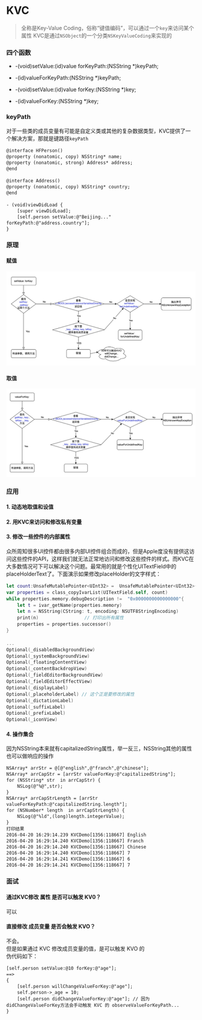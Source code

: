 # KVC
> 全称是Key-Value Coding，俗称“键值编码”，可以通过一个`key`来访问某个属性
> KVC是通过`NSObject`的一个分类`NSKeyValueCoding`来实现的

### 四个函数
* -(void)setValue:(id)value forKeyPath:(NSString *)keyPath;
* -(id)valueForKeyPath:(NSString *)keyPath;

* -(void)setValue:(id)value forKey:(NSString *)key;
* -(id)valueForKey:(NSString *)key; 

### keyPath
对于一些类的成员变量有可能是自定义类或其他的复杂数据类型，KVC提供了一个解决方案，那就是键路径`keyPath`
```objc
@interface HFPerson()
@property (nonatomic, copy) NSString* name;
@property (nonatomic, strong) Address* address;
@end

@interface Address()
@property (nonatomic, copy) NSString* country;
@end

- (void)viewDidLoad {
    [super viewDidLoad];
    [self.person setValue:@"Beijing..." forKeyPath:@"address.country"]; 
}
```

### 原理
#### 赋值
![kvc_setvalue](media/16460277133646.jpg)


#### 取值
![kvc_getvalue](media/16460290183818.jpg)

### 应用
#### 1. 动态地取值和设值
#### 2. 用KVC来访问和修改私有变量
#### 3. 修改一些控件的内部属性
众所周知很多UI控件都由很多内部UI控件组合而成的，但是Apple度没有提供这访问这些控件的API，这样我们就无法正常地访问和修改这些控件的样式。而KVC在大多数情况可下可以解决这个问题。最常用的就是个性化UITextField中的placeHolderText了。下面演示如果修改placeHolder的文字样式：
```swift
let count:UnsafeMutablePointer<UInt32> =  UnsafeMutablePointer<UInt32>()
var properties = class_copyIvarList(UITextField.self, count)
while properties.memory.debugDescription !=  "0x0000000000000000"{
    let t = ivar_getName(properties.memory)
    let n = NSString(CString: t, encoding: NSUTF8StringEncoding)
    print(n)                 // 打印出所有属性
    properties = properties.successor()
}

...
Optional(_disabledBackgroundView)
Optional(_systemBackgroundView)
Optional(_floatingContentView)
Optional(_contentBackdropView)
Optional(_fieldEditorBackgroundView)
Optional(_fieldEditorEffectView)
Optional(_displayLabel)
Optional(_placeholderLabel) // 这个正是要修改的属性
Optional(_dictationLabel)
Optional(_suffixLabel)
Optional(_prefixLabel)
Optional(_iconView)
```
#### 4. 操作集合
因为NSString本来就有capitalizedString属性，举一反三，NSString其他的属性也可以做响应的操作
```objc
NSArray* arrStr = @[@"english",@"franch",@"chinese"];
NSArray* arrCapStr = [arrStr valueForKey:@"capitalizedString"];
for (NSString* str  in arrCapStr) {
    NSLog(@"%@",str);
}
NSArray* arrCapStrLength = [arrStr valueForKeyPath:@"capitalizedString.length"];
for (NSNumber* length  in arrCapStrLength) {
    NSLog(@"%ld",(long)length.integerValue);
}
打印结果
2016-04-20 16:29:14.239 KVCDemo[1356:118667] English
2016-04-20 16:29:14.240 KVCDemo[1356:118667] Franch
2016-04-20 16:29:14.240 KVCDemo[1356:118667] Chinese
2016-04-20 16:29:14.240 KVCDemo[1356:118667] 7
2016-04-20 16:29:14.241 KVCDemo[1356:118667] 6
2016-04-20 16:29:14.241 KVCDemo[1356:118667] 7
```
### 面试
#### 通过KVC修改 属性 是否可以触发 KV0？
可以

#### 直接修改 成员变量 是否会触发 KVO？
不会。</br>
但是如果通过 KVC 修改成员变量的值，是可以触发 KVO 的</br>
伪代码如下：
```objc
[self.person setValue:@10 forKey:@"age"];
==>
{
    [self.person willChangeValueForKey:@"age"];
    self.person->_age = 10;
    [self.person didChangeValueForKey:@"age"]; // 因为didChangeValueForKey方法会手动触发 KVC 的 observeValueForKeyPath...
}
```